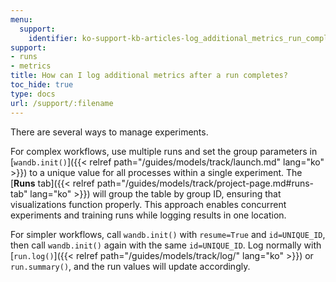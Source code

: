 ```yaml
---
menu:
  support:
    identifier: ko-support-kb-articles-log_additional_metrics_run_completes
support:
- runs
- metrics
title: How can I log additional metrics after a run completes?
toc_hide: true
type: docs
url: /support/:filename
---
```


There are several ways to manage experiments.

For complex workflows, use multiple runs and set the group parameters in [`wandb.init()`]({{< relref path="/guides/models/track/launch.md" lang="ko" >}}) to a unique value for all processes within a single experiment. The [**Runs** tab]({{< relref path="/guides/models/track/project-page.md#runs-tab" lang="ko" >}}) will group the table by group ID, ensuring that visualizations function properly. This approach enables concurrent experiments and training runs while logging results in one location.

For simpler workflows, call `wandb.init()` with `resume=True` and `id=UNIQUE_ID`, then call `wandb.init()` again with the same `id=UNIQUE_ID`. Log normally with [`run.log()`]({{< relref path="/guides/models/track/log/" lang="ko" >}}) or `run.summary()`, and the run values will update accordingly.